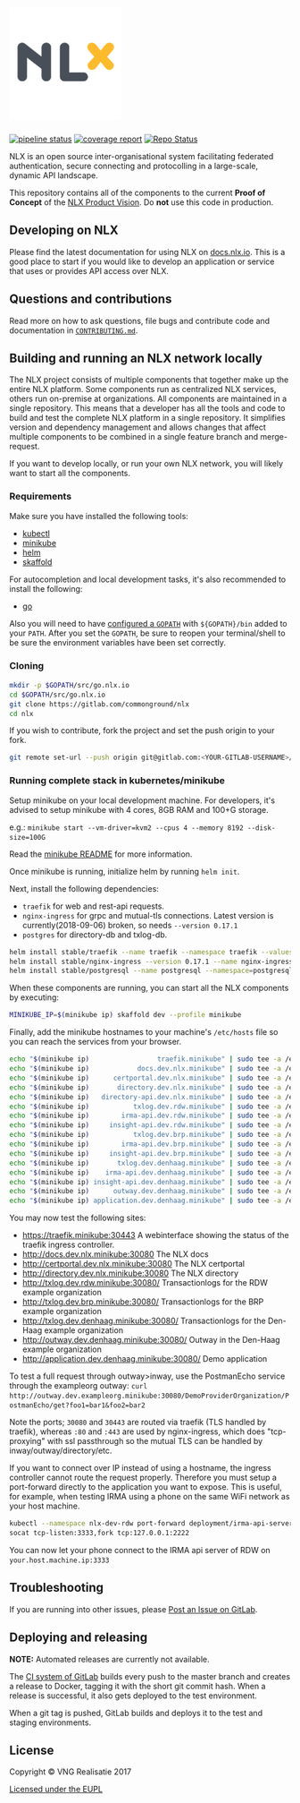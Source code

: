 <h1><img alt="NLX" src="logo.png" width="200"></h1>

[![pipeline status](https://gitlab.com/commonground/nlx/badges/master/pipeline.svg)](https://gitlab.com/commonground/nlx/commits/master)  [![coverage report](https://gitlab.com/commonground/nlx/badges/master/coverage.svg)](https://gitlab.com/commonground/nlx/commits/master)  [![Repo Status](https://img.shields.io/badge/status-proof%20of%20concept-lightgrey.svg?longCache=true)](https://docs.nlx.io/introduction/product-vision/)

NLX is an open source inter-organisational system facilitating federated authentication, secure connecting and protocolling in a large-scale, dynamic API landscape.

This repository contains all of the components to the current **Proof of Concept** of the [NLX Product Vision](https://docs.nlx.io/introduction/product-vision/). Do **not** use this code in production.

## Developing on NLX

Please find the latest documentation for using NLX on [docs.nlx.io](https://docs.nlx.io). This is a good place to start if you would like to develop an application or service that uses or provides API access over NLX.

## Questions and contributions

Read more on how to ask questions, file bugs and contribute code and documentation in [`CONTRIBUTING.md`](CONTRIBUTING.md).

## Building and running an NLX network locally

The NLX project consists of multiple components that together make up the entire NLX platform. Some components run as centralized NLX services, others run on-premise at organizations. All components are maintained in a single repository. This means that a developer has all the tools and code to build and test the complete NLX platform in a single repository. It simplifies version and dependency management and allows changes that affect multiple components to be combined in a single feature branch and merge-request.

If you want to develop locally, or run your own NLX network, you will likely want to start all the components.

### Requirements

Make sure you have installed the following tools:

- [kubectl](https://kubernetes.io/docs/tasks/tools/install-kubectl/)
- [minikube](https://kubernetes.io/docs/tasks/tools/install-minikube/)
- [helm](https://docs.helm.sh/using_helm/)
- [skaffold](https://github.com/GoogleContainerTools/skaffold#installation)

For autocompletion and local development tasks, it's also recommended to install the following:

- [go](https://golang.org/doc/install)

Also you will need to have [configured a `GOPATH`](https://github.com/golang/go/wiki/SettingGOPATH) with `${GOPATH}/bin` added to your `PATH`.
After you set the `GOPATH`, be sure to reopen your terminal/shell to be sure the environment variables have been set correctly.

### Cloning

```bash
mkdir -p $GOPATH/src/go.nlx.io
cd $GOPATH/src/go.nlx.io
git clone https://gitlab.com/commonground/nlx
cd nlx
```

If you wish to contribute, fork the project and set the push origin to your fork.

```bash
git remote set-url --push origin git@gitlab.com:<YOUR-GITLAB-USERNAME>/nlx.git
```

### Running complete stack in kubernetes/minikube

Setup minikube on your local development machine. For developers, it's advised to setup minikube with 4 cores, 8GB RAM and 100+G storage.

e.g.: `minikube start --vm-driver=kvm2 --cpus 4 --memory 8192 --disk-size=100G`

Read the [minikube README](https://github.com/kubernetes/minikube) for more information.

Once minikube is running, initialize helm by running `helm init`.

Next, install the following dependencies:

- `traefik` for web and rest-api requests.
- `nginx-ingress` for grpc and mutual-tls connections. Latest version is currently(2018-09-06) broken, so needs `--version 0.17.1`
- `postgres` for directory-db and txlog-db.

```bash
helm install stable/traefik --name traefik --namespace traefik --values helm/traefik-values.yaml
helm install stable/nginx-ingress --version 0.17.1 --name nginx-ingress --namespace=nginx-ingress --values helm/nginx-ingress-values.yaml
helm install stable/postgresql --name postgresql --namespace=postgresql --values helm/postgresql-values.yaml
```

When these components are running, you can start all the NLX components by executing:

```bash
MINIKUBE_IP=$(minikube ip) skaffold dev --profile minikube
```

Finally, add the minikube hostnames to your machine's `/etc/hosts` file so you can reach the services from your browser.

```bash
echo "$(minikube ip)                 traefik.minikube" | sudo tee -a /etc/hosts
echo "$(minikube ip)            docs.dev.nlx.minikube" | sudo tee -a /etc/hosts
echo "$(minikube ip)      certportal.dev.nlx.minikube" | sudo tee -a /etc/hosts
echo "$(minikube ip)       directory.dev.nlx.minikube" | sudo tee -a /etc/hosts
echo "$(minikube ip)   directory-api.dev.nlx.minikube" | sudo tee -a /etc/hosts
echo "$(minikube ip)           txlog.dev.rdw.minikube" | sudo tee -a /etc/hosts
echo "$(minikube ip)        irma-api.dev.rdw.minikube" | sudo tee -a /etc/hosts
echo "$(minikube ip)     insight-api.dev.rdw.minikube" | sudo tee -a /etc/hosts
echo "$(minikube ip)           txlog.dev.brp.minikube" | sudo tee -a /etc/hosts
echo "$(minikube ip)        irma-api.dev.brp.minikube" | sudo tee -a /etc/hosts
echo "$(minikube ip)     insight-api.dev.brp.minikube" | sudo tee -a /etc/hosts
echo "$(minikube ip)       txlog.dev.denhaag.minikube" | sudo tee -a /etc/hosts
echo "$(minikube ip)    irma-api.dev.denhaag.minikube" | sudo tee -a /etc/hosts
echo "$(minikube ip) insight-api.dev.denhaag.minikube" | sudo tee -a /etc/hosts
echo "$(minikube ip)      outway.dev.denhaag.minikube" | sudo tee -a /etc/hosts
echo "$(minikube ip) application.dev.denhaag.minikube" | sudo tee -a /etc/hosts
```

You may now test the following sites:

- https://traefik.minikube:30443                 A webinterface showing the status of the traefik ingress controller.
- http://docs.dev.nlx.minikube:30080             The NLX docs
- http://certportal.dev.nlx.minikube:30080       The NLX certportal
- http://directory.dev.nlx.minikube:30080        The NLX directory
- http://txlog.dev.rdw.minikube:30080/           Transactionlogs for the RDW example organization
- http://txlog.dev.brp.minikube:30080/           Transactionlogs for the BRP example organization
- http://txlog.dev.denhaag.minikube:30080/       Transactionlogs for the Den-Haag example organization
- http://outway.dev.denhaag.minikube:30080/      Outway in the Den-Haag example organization
- http://application.dev.denhaag.minikube:30080/ Demo application

To test a full request through outway>inway, use the PostmanEcho service through the exampleorg outway: `curl http://outway.dev.exampleorg.minikube:30080/DemoProviderOrganization/PostmanEcho/get?foo1=bar1&foo2=bar2`

Note the ports; `30080` and `30443` are routed via traefik (TLS handled by traefik), whereas `:80` and `:443` are used by nginx-ingress, which does "tcp-proxying" with ssl passthrough so the mutual TLS can be handled by inway/outway/directory/etc.

If you want to connect over IP instead of using a hostname, the ingress controller cannot route the request properly. Therefore you must setup a port-forward directly to the application you want to expose. This is useful, for example, when testing IRMA using a phone on the same WiFi network as your host machine.

```bash
kubectl --namespace nlx-dev-rdw port-forward deployment/irma-api-server 2222:8080
socat tcp-listen:3333,fork tcp:127.0.0.1:2222
```

You can now let your phone connect to the IRMA api server of RDW on `your.host.machine.ip:3333`

## Troubleshooting

If you are running into other issues, please [Post an Issue on GitLab](https://gitlab.com/commonground/nlx/issues).

## Deploying and releasing

**NOTE:** Automated releases are currently not available.

The [CI system of GitLab](https://gitlab.com/commonground/nlx/pipelines) builds every push to the master branch and creates a release to Docker, tagging it with the short git commit hash.
When a release is successful, it also gets deployed to the test environment.

When a git tag is pushed, GitLab builds and deploys it to the test and staging environments.

## License

Copyright © VNG Realisatie 2017

[Licensed under the EUPL](LICENCE.md)
